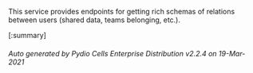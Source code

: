 






This service provides endpoints for getting rich schemas of relations between users (shared data, teams belonging, etc.).

[:summary]

###### Auto generated by Pydio Cells Enterprise Distribution v2.2.4 on 19-Mar-2021
